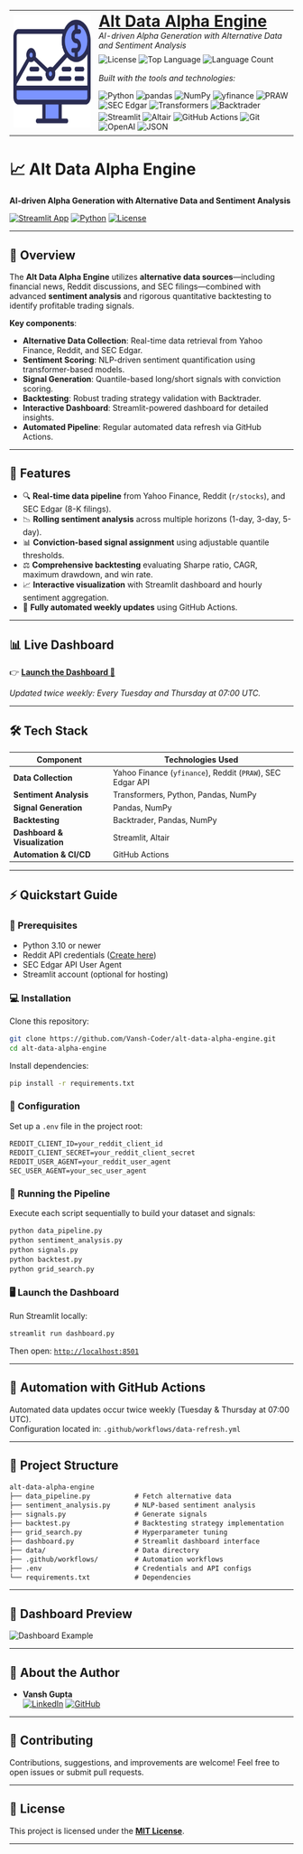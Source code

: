 <table width="100%">
  <tr>
    <td valign="middle" width="30%">
      <a href="https://alt-data-alpha-engine.streamlit.app">
        <img
          src="assets/Logo.png"
          width="200"
          height="200"
          alt="Health Detect AI app icon"
        />
      </a>
    </td>
    <td valign="middle" width="70%">
      <h1 style="margin: 0;">
        <a href="https://rag-project-blond.vercel.app">Alt Data Alpha Engine</a>
      </h1>
      <p style="margin: 0; font-style: italic;">
        AI-driven Alpha Generation with Alternative Data and Sentiment Analysis
      </p>
      <p style="margin-top: 8px;">
        <img
          src="https://img.shields.io/github/license/Vansh-Coder/alt-data-alpha-engine?style=flat-square&logo=opensourceinitiative&logoColor=white&color=E92063"
          alt="License"
        />
        <img
          src="https://img.shields.io/github/languages/top/Vansh-Coder/alt-data-alpha-engine?style=flat-square&color=E92063"
          alt="Top Language"
        />
        <img
          src="https://img.shields.io/github/languages/count/Vansh-Coder/alt-data-alpha-engine?style=flat-square&color=E92063"
          alt="Language Count"
        />
      </p>
      <p style="margin-top: 16px; font-style: italic;">
        Built with the tools and technologies:
      </p>
      <p style="margin: 4px 0;">
        <img
          src="https://img.shields.io/badge/Python-3776AB.svg?style=flat-square&logo=python&logoColor=white"
          alt="Python"
        />
        <img
          src="https://img.shields.io/badge/pandas-150458.svg?style=flat-square&logo=pandas&logoColor=white"
          alt="pandas"
        />
        <img
          src="https://img.shields.io/badge/NumPy-013243.svg?style=flat-square&logo=numpy&logoColor=white"
          alt="NumPy"
        />
        <img
          src="https://img.shields.io/badge/yfinance-2D3E50.svg?style=flat-square&logo=yahoo&logoColor=white"
          alt="yfinance"
        />
        <img
          src="https://img.shields.io/badge/PRAW-FF4500.svg?style=flat-square&logo=reddit&logoColor=white"
          alt="PRAW"
        />
        <img
          src="https://img.shields.io/badge/SEC_Edgar-005288.svg?style=flat-square&logo=sec&logoColor=white"
          alt="SEC Edgar"
        />
        <img
          src="https://img.shields.io/badge/Transformers-FFDD00.svg?style=flat-square&logo=huggingface&logoColor=black"
          alt="Transformers"
        />
        <img
          src="https://img.shields.io/badge/Backtrader-FF5733.svg?style=flat-square"
          alt="Backtrader"
        />
      </p>
      <p style="margin: 4px 0;">
        <img
          src="https://img.shields.io/badge/Streamlit-FF4B4B.svg?style=flat-square&logo=streamlit&logoColor=white"
          alt="Streamlit"
        />
        <img
          src="https://img.shields.io/badge/Altair-FFBE33.svg?style=flat-square"
          alt="Altair"
        />
        <img
          src="https://img.shields.io/badge/GitHub_Actions-2088FF.svg?style=flat-square&logo=github-actions&logoColor=white"
          alt="GitHub Actions"
        />
        <img
          src="https://img.shields.io/badge/Git-F05032.svg?style=flat-square&logo=git&logoColor=white"
          alt="Git"
        />
        <img
          src="https://img.shields.io/badge/OpenAI-412991.svg?style=flat-square&logo=OpenAI&logoColor=white"
          alt="OpenAI"
        />
        <img
          src="https://img.shields.io/badge/JSON-000000.svg?style=flat-square&logo=JSON&logoColor=white"
          alt="JSON"
        />
      </p>
    </td>
  </tr>
</table>

# 📈 Alt Data Alpha Engine

**AI-driven Alpha Generation with Alternative Data and Sentiment Analysis**

[![Streamlit App](https://static.streamlit.io/badges/streamlit_badge_black_white.svg)](https://alt-data-alpha-engine.streamlit.app)
[![Python](https://img.shields.io/badge/python-3.10+-blue.svg)](https://www.python.org/downloads/release/python-3100/)
[![License](https://img.shields.io/github/license/Vansh-Coder/alt-data-alpha-engine)](LICENSE)

---

## 🚀 Overview

The **Alt Data Alpha Engine** utilizes **alternative data sources**—including financial news, Reddit discussions, and SEC filings—combined with advanced **sentiment analysis** and rigorous quantitative backtesting to identify profitable trading signals.

**Key components**:

- **Alternative Data Collection**: Real-time data retrieval from Yahoo Finance, Reddit, and SEC Edgar.
- **Sentiment Scoring**: NLP-driven sentiment quantification using transformer-based models.
- **Signal Generation**: Quantile-based long/short signals with conviction scoring.
- **Backtesting**: Robust trading strategy validation with Backtrader.
- **Interactive Dashboard**: Streamlit-powered dashboard for detailed insights.
- **Automated Pipeline**: Regular automated data refresh via GitHub Actions.

---

## 🎯 Features

- 🔍 **Real-time data pipeline** from Yahoo Finance, Reddit (`r/stocks`), and SEC Edgar (8-K filings).
- 📉 **Rolling sentiment analysis** across multiple horizons (1-day, 3-day, 5-day).
- 📊 **Conviction-based signal assignment** using adjustable quantile thresholds.
- ⚖️ **Comprehensive backtesting** evaluating Sharpe ratio, CAGR, maximum drawdown, and win rate.
- 📈 **Interactive visualization** with Streamlit dashboard and hourly sentiment aggregation.
- 🔄 **Fully automated weekly updates** using GitHub Actions.

---

## 📊 Live Dashboard

👉 [**Launch the Dashboard 🚀**](https://alt-data-alpha-engine.streamlit.app)

*Updated twice weekly: Every Tuesday and Thursday at 07:00 UTC.*

---

## 🛠️ Tech Stack

| Component                | Technologies Used                                           |
|--------------------------|-------------------------------------------------------------|
| **Data Collection**      | Yahoo Finance (`yfinance`), Reddit (`PRAW`), SEC Edgar API  |
| **Sentiment Analysis**   | Transformers, Python, Pandas, NumPy                         |
| **Signal Generation**    | Pandas, NumPy                                               |
| **Backtesting**          | Backtrader, Pandas, NumPy                                   |
| **Dashboard & Visualization** | Streamlit, Altair                                      |
| **Automation & CI/CD**   | GitHub Actions                                              |

---

## ⚡ Quickstart Guide

### 📌 Prerequisites

- Python 3.10 or newer
- Reddit API credentials ([Create here](https://www.reddit.com/prefs/apps))
- SEC Edgar API User Agent
- Streamlit account (optional for hosting)

### 💻 Installation

Clone this repository:

```bash
git clone https://github.com/Vansh-Coder/alt-data-alpha-engine.git
cd alt-data-alpha-engine
```

Install dependencies:

```bash
pip install -r requirements.txt
```

### 🔧 Configuration

Set up a `.env` file in the project root:

```env
REDDIT_CLIENT_ID=your_reddit_client_id
REDDIT_CLIENT_SECRET=your_reddit_client_secret
REDDIT_USER_AGENT=your_reddit_user_agent
SEC_USER_AGENT=your_sec_user_agent
```

### 🚀 Running the Pipeline

Execute each script sequentially to build your dataset and signals:

```bash
python data_pipeline.py
python sentiment_analysis.py
python signals.py
python backtest.py
python grid_search.py
```

### 🖥️ Launch the Dashboard

Run Streamlit locally:

```bash
streamlit run dashboard.py
```

Then open: [`http://localhost:8501`](http://localhost:8501)

---

## 🔄 Automation with GitHub Actions

Automated data updates occur twice weekly (Tuesday & Thursday at 07:00 UTC).  
Configuration located in: `.github/workflows/data-refresh.yml`

---

## 📂 Project Structure

```
alt-data-alpha-engine
├── data_pipeline.py           # Fetch alternative data
├── sentiment_analysis.py      # NLP-based sentiment analysis
├── signals.py                 # Generate signals
├── backtest.py                # Backtesting strategy implementation
├── grid_search.py             # Hyperparameter tuning
├── dashboard.py               # Streamlit dashboard interface
├── data/                      # Data directory
├── .github/workflows/         # Automation workflows
├── .env                       # Credentials and API configs
└── requirements.txt           # Dependencies
```

---

## 📸 Dashboard Preview

![Dashboard Example](screenshots/dashboard_example.png)

---

## 🌟 About the Author

- **Vansh Gupta**  
  [![LinkedIn](https://img.shields.io/badge/LinkedIn-%230077B5.svg?&style=flat-square&logo=linkedin&logoColor=white)](https://www.linkedin.com/in/vansh-gupta-22b226224/)
  [![GitHub](https://img.shields.io/badge/GitHub-%23181717.svg?&style=flat-square&logo=github&logoColor=white)](https://github.com/Vansh-Coder)

---

## 🤝 Contributing

Contributions, suggestions, and improvements are welcome! Feel free to open issues or submit pull requests.

---

## 📜 License

This project is licensed under the **[MIT License](LICENSE)**.

---
